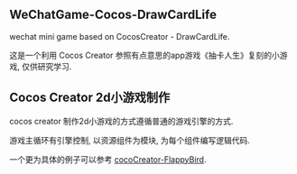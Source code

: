 ## WeChatGame-Cocos-DrawCardLife

wechat mini game based on CocosCreator - DrawCardLife.

这是一个利用 Cocos Creator 参照有点意思的app游戏《抽卡人生》复刻的小游戏, 仅供研究学习.

## Cocos Creator 2d小游戏制作

cocos creator 制作2d小游戏的方式遵循普通的游戏引擎的方式.

游戏主循环有引擎控制, 以资源组件为模块, 为每个组件编写逻辑代码.

一个更为具体的例子可以参考 [cocoCreator-FlappyBird](https://github.com/sanyuelanv/cocoCreator-FlappyBird).

